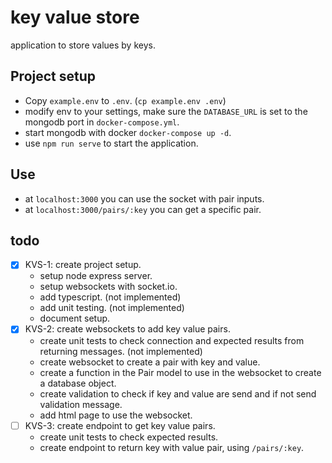 # key value store
application to store values by keys.

## Project setup
- Copy `example.env` to `.env`. (`cp example.env .env`)
- modify env to your settings, make sure the `DATABASE_URL` is set to the mongodb port in `docker-compose.yml`.
- start mongodb with docker `docker-compose up -d`.
- use `npm run serve` to start the application.

## Use

- at `localhost:3000` you can use the socket with pair inputs.
- at `localhost:3000/pairs/:key` you can get a specific pair.

## todo

 - [x] KVS-1: create project setup.
   - setup node express server.
   - setup websockets with socket.io.
   - add typescript. (not implemented)
   - add unit testing. (not implemented)
   - document setup.
 - [x] KVS-2: create websockets to add key value pairs.
   - create unit tests to check connection and expected results from returning messages. (not implemented)
   - create websocket to create a pair with key and value.
   - create a function in the Pair model to use in the websocket to create a database object.
   - create validation to check if key and value are send and if not send validation message.
   - add html page to use the websocket.
 - [ ] KVS-3: create endpoint to get key value pairs.
   - create unit tests to check expected results.
   - create endpoint to return key with value pair, using `/pairs/:key`.
